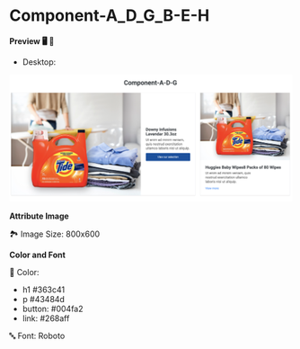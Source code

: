 # Component-A_D_G_B-E-H

**Preview 🖥 📱**

* Desktop:

![Alt text](overview/Desktop.png)

**Attribute Image**

🏞 Image Size: 800x600

**Color and Font**

🌈 Color:
* h1 #363c41
* p #43484d
* button: #004fa2
* link: #268aff

🔤 Font: Roboto 
